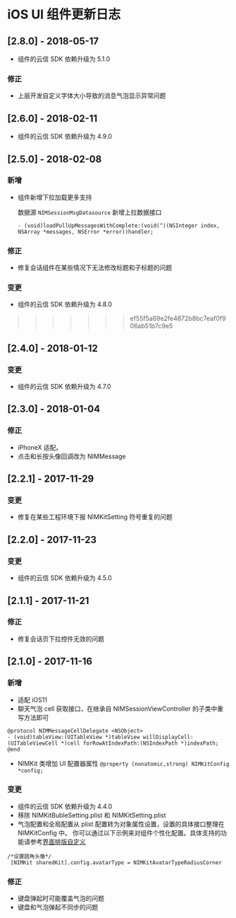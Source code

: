 # iOS UI 组件更新日志
## [2.8.0] - 2018-05-17
* 组件的云信 SDK 依赖升级为 5.1.0
### 修正
* 上层开发自定义字体大小导致的消息气泡显示异常问题

## [2.6.0] - 2018-02-11
* 组件的云信 SDK 依赖升级为 4.9.0

## [2.5.0] - 2018-02-08
### 新增
* 组件新增下拉加载更多支持
  
  数据源 `NIMSessionMsgDatasource` 新增上拉数据接口
  
  ```objc
  - (void)loadPullUpMessagesWithComplete:(void(^)(NSInteger index, NSArray *messages, NSError *error))handler;
  ```
  
### 修正
* 修复会话组件在某些情况下无法修改标题和子标题的问题


### 变更
* 组件的云信 SDK 依赖升级为 4.8.0

>>>>>>> ef55f5a69e2fe4872b8bc7eaf0f906ab51b7c9e5

## [2.4.0] - 2018-01-12
### 变更
* 组件的云信 SDK 依赖升级为 4.7.0

## [2.3.0] - 2018-01-04
### 修正
* iPhoneX 适配。
* 点击和长按头像回调改为 NIMMessage


## [2.2.1] - 2017-11-29
### 变更
* 修复在某些工程环境下报 NIMKitSetting 符号重复的问题

## [2.2.0] - 2017-11-23
### 变更
* 组件的云信 SDK 依赖升级为 4.5.0


## [2.1.1] - 2017-11-21
### 修正

* 修复会话页下拉控件无效的问题

## [2.1.0] - 2017-11-16
### 新增
* 适配 iOS11
* 聊天气泡 cell 获取接口，在继承自 NIMSessionViewController 的子类中重写方法即可
  
```objc
@protocol NIMMessageCellDelegate <NSObject>
- (void)tableView:(UITableView *)tableView willDisplayCell:(UITableViewCell *)cell forRowAtIndexPath:(NSIndexPath *)indexPath;
@end
```  
* NIMKit 类增加 UI 配置器属性 `@property (nonatomic,strong) NIMKitConfig *config;`

### 变更

* 组件的云信 SDK 依赖升级为 4.4.0
* 移除 NIMKitBubleSetting.plist 和 NIMKitSetting.plist
* 气泡配置和全局配置从 plist 配置转为对象属性设置，设置的具体接口整理在 NIMKitConfig 中。
  你可以通过以下示例来对组件个性化配置。具体支持的功能请参考[界面排版自定义](https://github.com/netease-im/NIM_iOS_UIKit/blob/master/Documents/nim_custom_ui.md)
  
```objc
/*设置圆角头像*/
 [NIMKit sharedKit].config.avatarType = NIMKitAvatarTypeRadiusCorner 
```




### 修正

* 键盘弹起时可能覆盖气泡的问题
* 键盘和气泡弹起不同步的问题



  


